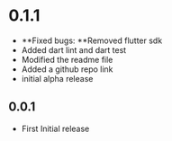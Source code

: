 # 0.1.1
* **Fixed bugs: **Removed flutter sdk
* Added dart lint and dart test
* Modified the readme file
* Added a github repo link
* initial alpha release




## 0.0.1

* First Initial release


